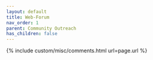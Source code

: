 ```yaml
---
layout: default
title: Web-Forum
nav_order: 1
parent: Community Outreach
has_children: false
---
```


{% include custom/misc/comments.html url=page.url %}
